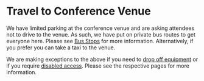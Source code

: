 # Travel to Conference Venue

We have limited parking at the conference venue and are asking attendees not to drive to the venue. As such, we have put on private bus routes to get everyone here. Please see [Bus Stops](/bus-stops) for more information. Alternatively, if you prefer you can take a taxi to the venue.

We are making exceptions to the above if you need to [drop off equipment](/equipment-drop-off) or if you require [disabled access](/disabled-access). Please see the respective pages for more information.
